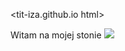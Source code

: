 <tit-iza.github.io html>
<html>
  <head>
    <title>Witam na mojej stronie</title>
  </head>
  <body>
    <hl>Witam na mojej stonie</hl>
    <img src="https://www.wykop.pl/cdn/c3201142/comment_1586563403za3rcsLHKSgJvR1Y6EB5mA.jpg"/>
  </body>
</html>
